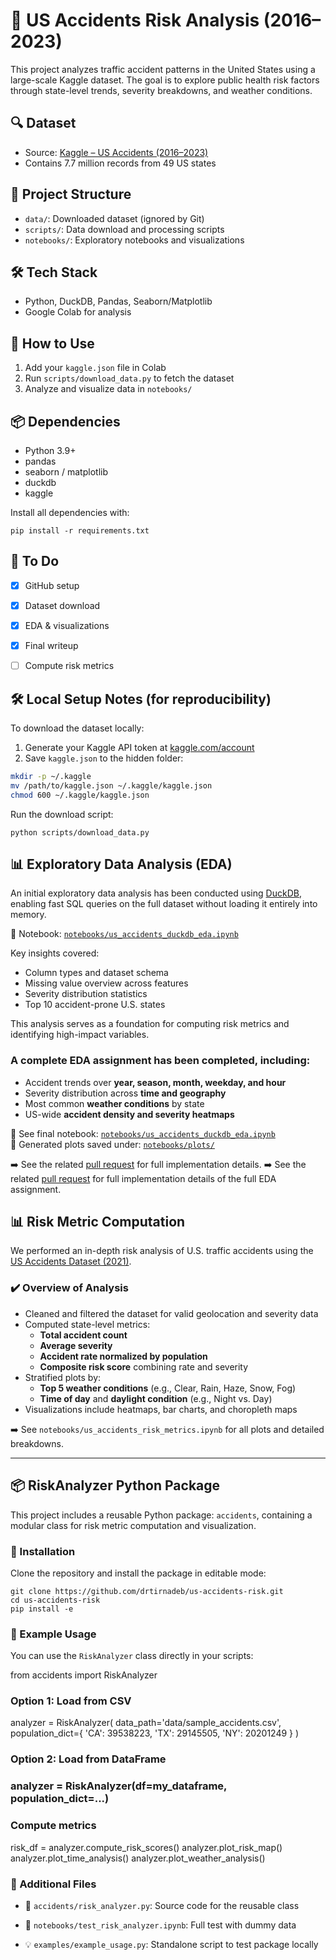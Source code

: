 # 🚗 US Accidents Risk Analysis (2016–2023)

This project analyzes traffic accident patterns in the United States using a large-scale Kaggle dataset. The goal is to explore public health risk factors through state-level trends, severity breakdowns, and weather conditions.

## 🔍 Dataset
- Source: [Kaggle – US Accidents (2016–2023)](https://www.kaggle.com/datasets/sobhanmoosavi/us-accidents)
- Contains 7.7 million records from 49 US states

## 📁 Project Structure
- `data/`: Downloaded dataset (ignored by Git)
- `scripts/`: Data download and processing scripts
- `notebooks/`: Exploratory notebooks and visualizations

## 🛠 Tech Stack
- Python, DuckDB, Pandas, Seaborn/Matplotlib
- Google Colab for analysis

## 🚀 How to Use
1. Add your `kaggle.json` file in Colab
2. Run `scripts/download_data.py` to fetch the dataset
3. Analyze and visualize data in `notebooks/`

## 📦 Dependencies

- Python 3.9+
- pandas
- seaborn / matplotlib
- duckdb
- kaggle

Install all dependencies with:

`pip install -r requirements.txt`

## 📌 To Do
- [x] GitHub setup
- [x] Dataset download
- [x] EDA & visualizations
- [x] Final writeup
- [ ] Compute risk metrics


## 🛠 Local Setup Notes (for reproducibility)

To download the dataset locally:

1. Generate your Kaggle API token at [kaggle.com/account](https://www.kaggle.com/account)
2. Save `kaggle.json` to the hidden folder:

```bash
mkdir -p ~/.kaggle
mv /path/to/kaggle.json ~/.kaggle/kaggle.json
chmod 600 ~/.kaggle/kaggle.json
```
Run the download script:

`python scripts/download_data.py`


## 📊 Exploratory Data Analysis (EDA)

An initial exploratory data analysis has been conducted using [DuckDB](https://duckdb.org/), enabling fast SQL queries on the full dataset without loading it entirely into memory.

📁 Notebook: [`notebooks/us_accidents_duckdb_eda.ipynb`](notebooks/us_accidents_duckdb_eda.ipynb)

Key insights covered:
- Column types and dataset schema
- Missing value overview across features
- Severity distribution statistics
- Top 10 accident-prone U.S. states

This analysis serves as a foundation for computing risk metrics and identifying high-impact variables.

### A complete EDA assignment has been completed, including:

- Accident trends over **year, season, month, weekday, and hour**
- Severity distribution across **time and geography**
- Most common **weather conditions** by state
- US-wide **accident density and severity heatmaps**

📁 See final notebook: [`notebooks/us_accidents_duckdb_eda.ipynb`](notebooks/us_accidents_duckdb_eda.ipynb)  
📁 Generated plots saved under: [`notebooks/plots/`](notebooks/plots/)


➡️ See the related [pull request](https://github.com/drtirnadeb/us-accidents-risk/pull/1) for full implementation details. 
➡️ See the related [pull request](https://github.com/drtirnadeb/us-accidents-risk/pull/2) for full implementation details of the full EDA assignment.


## 📊 Risk Metric Computation

We performed an in-depth risk analysis of U.S. traffic accidents using the [US Accidents Dataset (2021)](https://www.kaggle.com/datasets/sobhanmoosavi/us-accidents).

### ✔️ Overview of Analysis

- Cleaned and filtered the dataset for valid geolocation and severity data
- Computed state-level metrics:
  - **Total accident count**
  - **Average severity**
  - **Accident rate normalized by population**
  - **Composite risk score** combining rate and severity
- Stratified plots by:
  - **Top 5 weather conditions** (e.g., Clear, Rain, Haze, Snow, Fog)
  - **Time of day** and **daylight condition** (e.g., Night vs. Day)
- Visualizations include heatmaps, bar charts, and choropleth maps

➡️ See `notebooks/us_accidents_risk_metrics.ipynb` for all plots and detailed breakdowns.


---

## 📦 RiskAnalyzer Python Package

This project includes a reusable Python package: `accidents`, containing a modular class for risk metric computation and visualization.

### 🔧 Installation

Clone the repository and install the package in editable mode:

```
git clone https://github.com/drtirnadeb/us-accidents-risk.git
cd us-accidents-risk
pip install -e
```

### 🚀 Example Usage

You can use the `RiskAnalyzer` class directly in your scripts:

from accidents import RiskAnalyzer

### Option 1: Load from CSV
analyzer = RiskAnalyzer(
    data_path='data/sample_accidents.csv',
    population_dict={
        'CA': 39538223, 'TX': 29145505, 'NY': 20201249
    }
)

### Option 2: Load from DataFrame
### analyzer = RiskAnalyzer(df=my_dataframe, population_dict=...)

### Compute metrics
risk_df = analyzer.compute_risk_scores()
analyzer.plot_risk_map()
analyzer.plot_time_analysis()
analyzer.plot_weather_analysis()

### 📁 Additional Files

* 📄 `accidents/risk_analyzer.py`: Source code for the reusable class

* 🧪 `notebooks/test_risk_analyzer.ipynb`: Full test with dummy data

* 💡 `examples/example_usage.py`: Standalone script to test package locally


